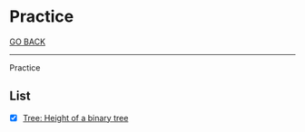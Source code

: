 # Practice

[GO BACK](../../README.md)

___

Practice

## List

* [x] [Tree: Height of a binary tree](./Tree_Height-of-a-Binary-Tree/README.md)